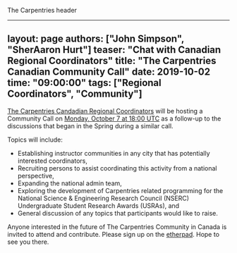 The Carpentries header

---
layout: page
authors: ["John Simpson", "SherAaron Hurt"]
teaser: "Chat with Canadian Regional Coordinators"
title: "The Carpentries Canadian Community Call"
date: 2019-10-02
time: "09:00:00"
tags: ["Regional Coordinators", "Community"]
---

[The Carpentries Candadian Regional Coordinators](https://carpentries.org/regionalcoordinators/) will be hosting a Community Call on [Monday, October 7 at 18:00 UTC](https://www.timeanddate.com/worldclock/fixedtime.html?msg=Carpentries+Discussion+Session&iso=20191007T18&p1=1440) as a follow-up to the discussions that began in the Spring during a similar call. 

Topics will include:
* Establishing instructor communities in any city that has potentially interested coordinators,
* Recruiting persons to assist coordinating this activity from a national perspective,
* Expanding the national admin team,
* Exploring the development of Carpentries related programming for the National Science & Engineering Research Council (NSERC) Undergraduate Student Research Awards (USRAs), and
* General discussion of any topics that participants would like to raise.

Anyone interested in the future of The Carpentries Community in Canada is invited to attend and contribute. Please sign up on the [etherpad](https://pad.carpentries.org/community-discussions). Hope to see you there. 
